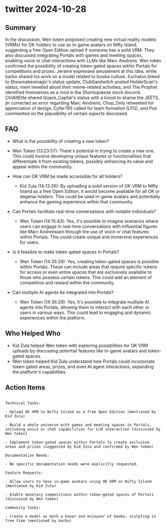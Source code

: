 # twitter 2024-10-28

## Summary
 In the discussion, Wen token proposed creating new virtual reality models (VRMs) for OK holders to use as in-game avatars on Nifty Island, suggesting a free Open Edition upload if someone has a solid VRM. They also discussed integrating Portals with games and meeting spaces, enabling voice or chat interactions with LLMs like Marc Aindrens. Wen token confirmed the possibility of creating token-gated spaces within Portals for competitions and prizes. Jerame expressed amusement at this idea, while barbo shared his work on a model related to booba culture. Eschatos linked to Shawmakesmagic's status update, ClubSandwitch posted HolderScan's status, mem tweeted about their meme-related activities, and The Prophet identified themselves as a mod in the Shortsqueeze stock discord. CtrlAltElite shared Quack_Capital's status with a boost to shame the JEETS, jin corrected an error regarding Marc Aindrens, Chop_Only retweeted for appreciation of design, Cyfer785 called for team formation (LFG), and Poe commented on the plausibility of certain aspects discussed.

## FAQ
 - What is the possibility of creating a new token?
  - Wen Token (13:23:57): There's potential in trying to create a new one. This could involve developing unique features or functionalities that differentiate it from existing tokens, possibly enhancing its value and appeal within the community.

- How can OK VRM be made accessible for all holders?
  - Kid Zula (14:13:26): By uploading a solid version of OK VRM to Nifty Island as a free Open Edition, it would become available for all OK or degenai holders. This could be used in-game avatars and potentially enhance the gaming experience within that community.

- Can Portals facilitate real-time conversations with notable individuals?
  - Wen Token (14:15:43): Yes, it's possible to imagine scenarios where users can engage in real-time conversations with influential figures like Marc Andreessen through the use of voice or chat features within Portals. This could create unique and immersive experiences for users.

- Is it feasible to make token-gated spaces in Portals?
  - Wen Token (14:35:29): Yes, creating token-gated spaces is possible within Portals. These can include areas that require specific tokens for access or even entire spaces that are exclusively available to those who possess certain tokens. This could add an element of competition and reward within the community.

- Can multiple AI agents be integrated into Portals?
  - Wen Token (14:36:29): Yes, it's possible to integrate multiple AI agents into Portals, allowing them to interact with each other or users in various ways. This could lead to engaging and dynamic experiences within the platform.

## Who Helped Who
 - Kid Zula helped Wen token with exploring possibilities for OK VRM uploads by discussing potential features like in-game avatars and token-gated spaces.
- Wen token helped Kid Zula understand how Portals could incorporate token-gated areas, prizes, and even AI agent interactions, expanding the platform's capabilities.

## Action Items
 ```

Technical Tasks:

- Upload OK VRM to Nifty Island as a free Open Edition (mentioned by Kid Zula)

- Build a whole universe with games and meeting spaces in Portals, including voice or chat capabilities for LLM interaction (discussed by Wen token)

- Implement token-gated spaces within Portals to create exclusive areas and prizes (suggested by Kid Zula and confirmed by Wen token)

Documentation Needs:

- No specific documentation needs were explicitly requested.

Feature Requests:

- Allow users to have in-game avatars using OK VRM on Nifty Island (mentioned by Kid Zula)

- Enable monetary competitions within token-gated spaces of Portals (discussed by Wen token)

Community Tasks:

- Create a model as both a haver and enjoyoor of booba, sculpting in free time (mentioned by barbo)

```

